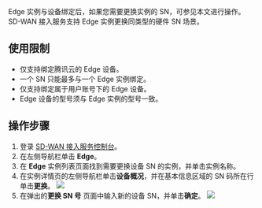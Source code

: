 Edge 实例与设备绑定后，如果您需要更换实例的 SN，可参见本文进行操作。SD-WAN 接入服务支持 Edge 实例更换同类型的硬件 SN 场景。

## 使用限制
- 仅支持绑定腾讯云的 Edge 设备。
- 一个 SN 只能最多与一个 Edge 实例绑定。
- 仅支持绑定属于用户账号下的 Edge 设备。
- Edge 设备的型号须与 Edge 实例的型号一致。

## 操作步骤
1. 登录 [SD-WAN 接入服务控制台](https://console.cloud.tencent.com/sas/edge)。
2. 在左侧导航栏单击 **Edge**。
3. 在 **Edge** 实例列表页面找到需要更换设备 SN 的实例，并单击实例名称。
4. 在实例详情页的左侧导航栏单击**设备概况**，并在基本信息区域的 SN 码所在行单击**更换**。
![](https://qcloudimg.tencent-cloud.cn/raw/903c2d311492f7d136a43fc7db987cb8.png)
5. 在弹出的**更换 SN 号** 页面中输入新的设备 SN，并单击**确定**。
![](https://qcloudimg.tencent-cloud.cn/raw/3a5ece2ed0a44e9074173b0427c02d4b.png)
